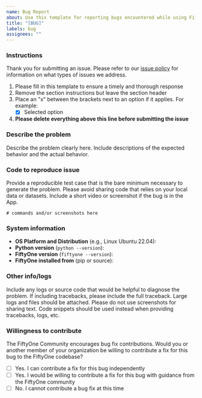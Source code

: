 ```yaml
---
name: Bug Report
about: Use this template for reporting bugs encountered while using FiftyOne
title: "[BUG]"
labels: bug
assignees: ""
---
```


### Instructions

Thank you for submitting an issue. Please refer to our
[issue policy](https://www.github.com/voxel51/fiftyone/blob/develop/ISSUE_POLICY.md)
for information on what types of issues we address.

1. Please fill in this template to ensure a timely and thorough response
2. Remove the section instructions but leave the section header
3. Place an "x" between the brackets next to an option if it applies. For
   example:
    - [x] Selected option
4. **Please delete everything above this line before submitting the issue**

### Describe the problem

Describe the problem clearly here. Include descriptions of the expected
behavior and the actual behavior.

### Code to reproduce issue

Provide a reproducible test case that is the bare minimum necessary to generate
the problem. Please avoid sharing code that relies on your local data or
datasets. Include a short video or screenshot if the bug is in the App.

```
# commands and/or screenshots here
```

### System information

-   **OS Platform and Distribution** (e.g., Linux Ubuntu 22.04):
-   **Python version** (`python --version`):
-   **FiftyOne version** (`fiftyone --version`):
-   **FiftyOne installed from** (pip or source):

### Other info/logs

Include any logs or source code that would be helpful to diagnose the problem.
If including tracebacks, please include the full traceback. Large logs and
files should be attached. Please do not use screenshots for sharing text. Code
snippets should be used instead when providing tracebacks, logs, etc.

### Willingness to contribute

The FiftyOne Community encourages bug fix contributions. Would you or another
member of your organization be willing to contribute a fix for this bug to the
FiftyOne codebase?

-   [ ] Yes. I can contribute a fix for this bug independently
-   [ ] Yes. I would be willing to contribute a fix for this bug with guidance
        from the FiftyOne community
-   [ ] No. I cannot contribute a bug fix at this time
